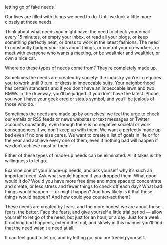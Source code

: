letting go of fake needs

Our lives are filled with things we need to do. Until we look a little more
closely at those needs.

Think about what needs you might have: the need to check your email every 15
minutes, or empty your inbox, or read all your blogs, or keep something
perfectly neat, or dress to work in the latest fashions. The need to constantly
badger your kids about things, or control your co-workers, or meet with
everyone who wants a meeting, or be wealthier and wealthier, or own a nice car.

Where do these types of needs come from? They’re completely made up.

Sometimes the needs are created by society: the industry you’re in requires you
to work until 9 p.m. or dress in impeccable suits. Your neighborhood has
certain standards and if you don’t have an impeccable lawn and two BMWs in the
driveway, you’ll be judged. If you don’t have the latest iPhone, you won’t have
your geek cred or status symbol, and you’ll be jealous of those who do.

Sometimes the needs are made up by ourselves: we feel the urge to check our
emails or RSS feeds or news websites or text messages or Twitter accounts
constantly, even though there is no negative societal or work consequences if
we don’t keep up with them. We want a perfectly made up bed even if no one else
cares. We want to create a list of goals in life or for the year and achieve
every one of them, even if nothing bad will happen if we don’t achieve most of
them.

Either of these types of made-up needs can be eliminated. All it takes is the
willingness to let go.

Examine one of your made-up needs, and ask yourself why it’s such an important
need. Ask what would happen if you dropped them. What good would it do? Would
you have more free time and more space to concentrate and create, or less
stress and fewer things to check off each day? What bad things would happen —
or might happen? And how likely is it that these things would happen? And how
could you counter-act them?

These needs are created by fears, and the more honest we are about these fears,
the better. Face the fears, and give yourself a little trial period — allow
yourself to let go of the need, but just for an hour, or a day. Just for a
week. If nothing bad happens, extend the trial, and slowly in this manner
you’ll find that the need wasn’t a need at all.

It can feel good to let go, and by letting go, you are freeing yourself.
